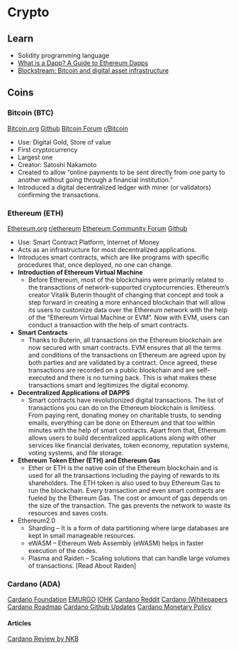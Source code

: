 # Crypto

## Learn

- Solidity programming language
- [What is a Dapp? A Guide to Ethereum Dapps](https://www.freecodecamp.org/news/what-is-a-dapp-a-guide-to-ethereum-dapps/)
- [Blockstream: Bitcoin and digital asset infrastructure](https://blockstream.com/)

## Coins

### Bitcoin (BTC)

[Bitcoin.org](https://bitcoin.org/en/)
[Github](https://github.com/bitcoin/bitcoin)
[Bitcoin Forum](https://bitcointalk.org/)
[r/Bitcoin](https://www.reddit.com/r/Bitcoin/)

- Use: Digital Gold, Store of value
- First cryptocurrency
- Largest one
- Creator: Satoshi Nakamoto
- Created to allow “online payments to be sent directly from one party to another without going through a financial institution.”
- Introduced a digital decentralized ledger with miner (or validators) confirming the transactions.

### Ethereum (ETH)

[Ethereum.org](https://ethereum.org/en/)
[r/ethereum](https://www.reddit.com/r/ethereum/)
[Ethereum Community Forum](https://forum.ethereum.org/)
[Github](https://github.com/ethereum)

- Use: Smart Contract Platform, Internet of Money
- Acts as an infrastructure for most decentralized applications. 
- Introduces smart contracts, which are like programs with specific procedures that, once deployed, no one can change.
- **Introduction of Ethereum Virtual Machine**
  - Before Ethereum, most of the blockchains were primarily related to the transactions of network-supported cryptocurrencies. Ethereum’s creator Vitalik Buterin thought of changing that concept and took a step forward in creating a more enhanced blockchain that will allow its users to customize data over the Ethereum network with the help of the “Ethereum Virtual Machine or EVM”. Now with EVM, users can conduct a transaction with the help of smart contracts.
- **Smart Contracts**
  - Thanks to Buterin, all transactions on the Ethereum blockchain are now secured with smart contracts. EVM ensures that all the terms and conditions of the transactions on Ethereum are agreed upon by both parties and are validated by a contract. Once agreed, these transactions are recorded on a public blockchain and are self-executed and there is no turning back. This is what makes these transactions smart and legitimizes the digital economy.
- **Decentralized Applications of DAPPS**
  - Smart contracts have revolutionized digital transactions. The list of transactions you can do on the Ethereum blockchain is limitless. From paying rent, donating money on charitable trusts, to sending emails, everything can be done on Ethereum and that too within minutes with the help of smart contracts. Apart from that, Ethereum allows users to build decentralized applications along with other services like financial derivates, token economy, reputation systems, voting systems, and file storage.
- **Ethereum Token Ether (ETH) and Ethereum Gas**
  - Ether or ETH is the native coin of the Ethereum blockchain and is used for all the transactions including the paying of rewards to its shareholders. The ETH token is also used to buy Ethereum Gas to run the blockchain. Every transaction and even smart contracts are fueled by the Ethereum Gas. The cost or amount of gas depends on the size of the transaction. The gas prevents the network to waste its resources and saves costs.
- Ethereum2.0
  - Sharding – It is a form of data partitioning where large databases are kept in small manageable resources.
  - eWASM – Ethereum Web Assembly (eWASM) helps in faster execution of the codes.
  - Plasma and Raiden – Scaling solutions that can handle large volumes of transactions. [Read About Raiden]


### Cardano (ADA)

[Cardano Foundation](https://cardano.org/)
[EMURGO](https://emurgo.io/)
[IOHK](https://iohk.io/)
[Cardano Reddit](https://www.reddit.com/r/cardano/)
[Cardano (Whitepapers](https://iohk.io/en/research/library/authors/aggelos-kiayias/)
[Cardano Roadmap](https://roadmap.cardano.org/en/)
[Cardano Github Updates](https://cardanoupdates.com/)
[Cardano Monetary Policy](https://docs.cardano.org/en/latest/explore-cardano/cardano-monetary-policy.html)

#### Articles

[Cardano Review by NKB](https://medium.com/@theNKBGroup/cardano-review-2d6a2b70b7c2)
